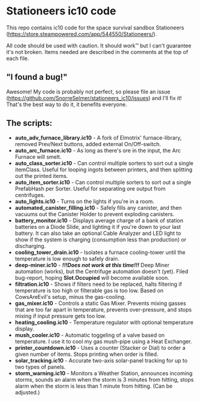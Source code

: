 # Stationeers ic10 code
This repo contains ic10 code for the space survival sandbox Stationeers (https://store.steampowered.com/app/544550/Stationeers/).

All code should be used with caution. It should work:tm: but I can't guarantee it's not broken. Items needed are described in the comments at the top of each file.

## "I found a bug!"
Awesome! My code is probably not perfect, so please file an issue (https://github.com/SnorreSelmer/stationeers_ic10/issues) and I'll fix it! That's the best way to do it, it benefits everyone.

## The scripts:
- **auto_adv_furnace_library.ic10** - A fork of Elmotrix' furnace-library, removed Prev/Next buttons, added external On/Off-switch.
- **auto_arc_furnace.ic10** - As long as there's ore in the input, the Arc Furnace will smelt.
- **auto_class_sorter.ic10** - Can control multiple sorters to sort out a single itemClass. Useful for looping ingots between printers, and then splitting out the printed items.
- **auto_item_sorter.ic10** - Can control multiple sorters to sort out a single PrefabHash per Sorter. Useful for separating ore output from centrifuges.
- **auto_lights.ic10** - Turns on the lights if you're in a room.
- **automated_canister_filling.ic10** - Safely fills any canister, and then vacuums out the Canister Holder to prevent exploding canisters.
- **battery_monitor.ic10** - Displays average charge of a bank of station batteries on a Diode Slide, and lighting it if you're down to your last battery. It can also take an optional Cable Analyzer and LED light to show if the system is charging (consumption less than production) or discharging.
- **cooling_tower_drain.ic10** - Isolates a furnace cooling-tower until the temperature is low enough to safely drain.
- **deep-miner.ic10** - ***!!!Does not work at this time!!!*** Deep Miner automation (works), but the Centrifuge automation doesn't (yet). Filed bug-report, hoping **Slot.Occupied** will become available soon.
- **filtration.ic10** - Shows if filters need to be replaced, halts filtering if temperature is too high or filterable gas is too low. Based on CowsAreEvil's setup, minus the gas-cooling.
- **gas_mixer.ic10** - Controls a static Gas Mixer. Prevents mixing gasses that are too far apart in temperature, prevents over-pressure, and stops mixing if input pressure gets too low.
- **heating_cooling.ic10** - Temperature regulator with optional temperature display.
- **mush_cooler.ic10** - Automatic toggeling of a valve based on temperature. I use it to cool my gas mush-pipe using a Heat Exchanger.
- **printer_countdown.ic10** - Uses a counter (Stacker or Dial) to order a given number of items. Stops printing when order is filled.
- **solar_tracking.ic10** - Accurate two-axis solar-panel tracking for up to two types of panels.
- **storm_warning.ic10** - Monitors a Weather Station, announces incoming storms, sounds an alarm when the storm is 3 minutes from hitting, stops alarm when the storm is less than 1 minute from hitting. (Can be adjusted.)

